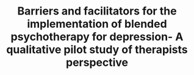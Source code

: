 --- 
abstract: '' 
authors: 
 - I Titzler
 -  K Saruhanjan
 -  M Berking
 -  H Riper
 -  admin
doi: '' 
featured: false 
publication: '*Internet interventions*, 44' 
publication_short: '' 
publishDate: '2018-01-01' 
title: 'Barriers and facilitators for the implementation of blended psychotherapy for depression- A qualitative pilot study of therapists perspective' 
url_code: '' 
url_dataset: '' 
url_pdf: '' 
url_poster: '' 
url_project: '' 
url_slides: '' 
url_source: '' 
url_video: '' 
---